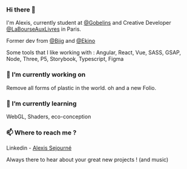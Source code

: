 ### Hi there 👋


I'm Alexis, currently student at [@Gobelins](http://gobelins.fr/) and Creative Developer [@LaBourseAuxLivres](https://www.labourseauxlivres.fr) in Paris.

Former dev from [@Biig](https://www.biig.com) and [@Ekino](https://www.ekino.com)

Some tools that I like working with : Angular, React, Vue, SASS, GSAP, Node, Three, P5, Storybook, Typescript, Figma

### 🔭 I’m currently working on  
Remove all forms of plastic in the world.
oh and a new Folio.

### 🌱 I’m currently learning
WebGL, Shaders, eco-conception

### 📫 Where to reach me ?
Linkedin - [Alexis Sejourné](https://www.linkedin.com/in/alexis-sejourne)

Always there to hear about your great new projects ! (and music)
<!--
**Ahlecss/Ahlecss** is a ✨ _special_ ✨ repository because its `README.md` (this file) appears on your GitHub profile.
-->

